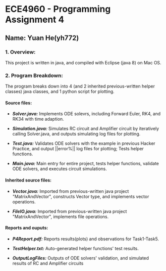 # ECE4960 - Programming Assignment 4
## Name: Yuan He(yh772)

### 1. Overview:

This project is written in java, and compiled with Eclipse (java 8) on Mac OS.

### 2. Program Breakdown:

The program breaks down into 4 (and 2 inherited previous-written helper classes) java classes, and 1 python script for plotting.

#### Source files:

 - ***Solver.java:*** Implements ODE solevrs, including Forward Euler, RK4, and RK34 with time adaption.
 
 - ***Simulation.java:*** Simulates RC circuit and Amplifier circuit by iteratively calling Solver.java, and outputs simulating log files for plotting.
 
 - ***Test.java:*** Validates ODE solvers with the example in previous Hacker Practice, and output ||error%|| log files for plotting; Tests helper functions.
 
 - ***Main.java:*** Main entry for entire project, tests helper functions, validate ODE solvers, and executes circuit simulations.
 
#### Inherited source files:

- ***Vector.java:*** Imported from previous-written java project "MatrixAndVector", constructs Vector type, and implements vector operations.

- ***FileIO.java:*** Imported from previous-written java project "MatrixAndVector", implements file operations.

#### Reports and ouputs:
 
 - ***P4Report.pdf:*** Reports results(plots) and observations for Task1-Task5.
 
 - ***TestHelper.txt:*** Auto-generated helper functions' test results.

 - ***OutputLogFiles:*** Outputs of ODE solvers' validation, and simulated results of RC and Amplifier circuits
